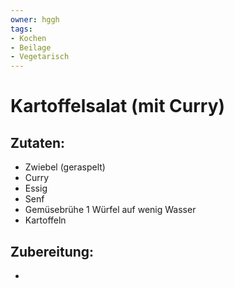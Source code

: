 ```yaml
---
owner: hggh
tags:
- Kochen
- Beilage
- Vegetarisch
---
```

Kartoffelsalat (mit Curry)
==========================

Zutaten:
---------------
 * Zwiebel (geraspelt)
 * Curry
 * Essig
 * Senf
 * Gemüsebrühe 1 Würfel auf wenig Wasser
 * Kartoffeln



Zubereitung:
--------------

 -
